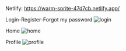 Netlify: https://warm-sprite-47d7cb.netlify.app/

Login-Register-Forgot my password
![login](https://user-images.githubusercontent.com/63410697/212569097-6e1878e0-8ad6-402d-a22a-dd9ecf6e827d.png)

Home
![home](https://user-images.githubusercontent.com/63410697/212569104-06e923ea-e83d-45dc-aa39-d4728a513a43.png)

Profile
![profile](https://user-images.githubusercontent.com/63410697/212569117-0d8662e9-9d2a-426f-a4b3-5a4464784683.png)

